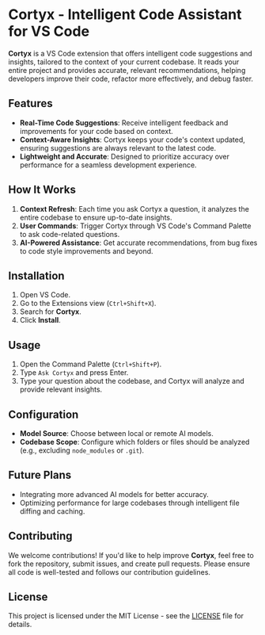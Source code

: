 # Cortyx - Intelligent Code Assistant for VS Code

**Cortyx** is a VS Code extension that offers intelligent code suggestions and insights, tailored to the context of your current codebase. It reads your entire project and provides accurate, relevant recommendations, helping developers improve their code, refactor more effectively, and debug faster.

## Features
- **Real-Time Code Suggestions**: Receive intelligent feedback and improvements for your code based on context.
- **Context-Aware Insights**: Cortyx keeps your code's context updated, ensuring suggestions are always relevant to the latest code.
- **Lightweight and Accurate**: Designed to prioritize accuracy over performance for a seamless development experience.

## How It Works
1. **Context Refresh**: Each time you ask Cortyx a question, it analyzes the entire codebase to ensure up-to-date insights.
2. **User Commands**: Trigger Cortyx through VS Code's Command Palette to ask code-related questions.
3. **AI-Powered Assistance**: Get accurate recommendations, from bug fixes to code style improvements and beyond.

## Installation
1. Open VS Code.
2. Go to the Extensions view (`Ctrl+Shift+X`).
3. Search for **Cortyx**.
4. Click **Install**.

## Usage
1. Open the Command Palette (`Ctrl+Shift+P`).
2. Type `Ask Cortyx` and press Enter.
3. Type your question about the codebase, and Cortyx will analyze and provide relevant insights.
   
## Configuration
- **Model Source**: Choose between local or remote AI models.
- **Codebase Scope**: Configure which folders or files should be analyzed (e.g., excluding `node_modules` or `.git`).

## Future Plans
- Integrating more advanced AI models for better accuracy.
- Optimizing performance for large codebases through intelligent file diffing and caching.

## Contributing
We welcome contributions! If you'd like to help improve **Cortyx**, feel free to fork the repository, submit issues, and create pull requests. Please ensure all code is well-tested and follows our contribution guidelines.

## License
This project is licensed under the MIT License - see the [LICENSE](LICENSE) file for details.
